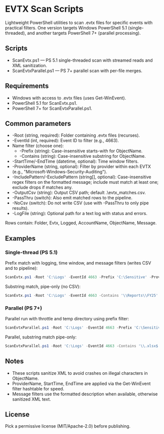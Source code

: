 # EVTX Scan Scripts

Lightweight PowerShell utilities to scan .evtx files for specific events with practical filters. One version targets Windows PowerShell 5.1 (single-threaded), and another targets PowerShell 7+ (parallel processing).

## Scripts
- ScanEvtx.ps1 — PS 5.1 single-threaded scan with streamed reads and XML sanitization.
- ScanEvtxParallel.ps1 — PS 7+ parallel scan with per-file merges.

## Requirements
- Windows with access to .evtx files (uses Get-WinEvent).
- PowerShell 5.1 for ScanEvtx.ps1.
- PowerShell 7+ for ScanEvtxParallel.ps1.

## Common parameters
- -Root (string, required): Folder containing .evtx files (recurses).
- -EventId (int, required): Event ID to filter (e.g., 4663).
- Name filter (choose one):
	- -Prefix (string): Case-insensitive starts-with for ObjectName.
	- -Contains (string): Case-insensitive substring for ObjectName.
- -StartTime/-EndTime (datetime, optional): Time window filters.
- -ProviderName (string, optional): Filter by provider within each EVTX (e.g., "Microsoft-Windows-Security-Auditing").
- -IncludePattern/-ExcludePattern (string[], optional): Case-insensitive regex filters on the formatted message; include must match at least one; exclude drops if matches any.
- -OutputCsv (string): Output CSV path; default .\evtx_matches.csv.
- -PassThru (switch): Also emit matched rows to the pipeline.
- -NoCsv (switch): Do not write CSV (use with -PassThru to only pipe results).
- -LogFile (string): Optional path for a text log with status and errors.

Rows contain: Folder, Evtx, Logged, AccountName, ObjectName, Message.

## Examples

### Single-thread (PS 5.1)

Prefix match with logging, time window, and message filters (writes CSV and to pipeline):

```powershell
ScanEvtx.ps1 -Root 'C:\Logs' -EventId 4663 -Prefix 'C:\Sensitive' -ProviderName 'Microsoft-Windows-Security-Auditing' -StartTime (Get-Date).AddDays(-7) -IncludePattern 'DELETE|WRITE' -ExcludePattern 'System Volume Information' -OutputCsv '.\matches.csv' -LogFile '.\scan.log' -PassThru
```

Substring match, pipe-only (no CSV):

```powershell
ScanEvtx.ps1 -Root 'C:\Logs' -EventId 4663 -Contains '\\Reports\\FY25' -NoCsv -PassThru | Select-Object -First 10
```

### Parallel (PS 7+)

Parallel run with throttle and temp directory using prefix filter:

```powershell
ScanEvtxParallel.ps1 -Root 'C:\Logs' -EventId 4663 -Prefix 'C:\Sensitive' -StartTime (Get-Date).AddDays(-3) -ThrottleLimit 8 -TempDir 'C:\Temp\evtx_parts' -OutputCsv '.\matches.csv' -LogFile '.\scan_parallel.log'
```

Parallel, substring match pipe-only:

```powershell
ScanEvtxParallel.ps1 -Root 'C:\Logs' -EventId 4663 -Contains '\\.xlsx$' -NoCsv -PassThru | Export-Csv '.\pipe_only.csv' -NoTypeInformation -Encoding UTF8
```

## Notes
- These scripts sanitize XML to avoid crashes on illegal characters in ObjectName.
- ProviderName, StartTime, EndTime are applied via the Get-WinEvent filter hashtable for speed.
- Message filters use the formatted description when available, otherwise sanitized XML text.

## License
Pick a permissive license (MIT/Apache-2.0) before publishing.
